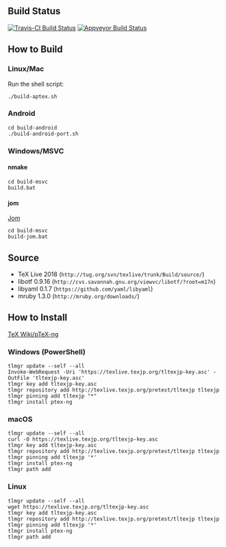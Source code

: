
## Build Status

[![Travis-CI Build Status](https://travis-ci.org/clerkma/ptex-ng.svg?branch=master)](https://travis-ci.org/clerkma/ptex-ng)
[![Appveyor Build Status](https://ci.appveyor.com/api/projects/status/github/clerkma/ptex-ng?branch=master&svg=true)](https://ci.appveyor.com/project/clerkma/ptex-ng)

## How to Build
### Linux/Mac

Run the shell script:

    ./build-aptex.sh

### Android

    cd build-android
    ./build-android-port.sh

### Windows/MSVC
#### nmake

    cd build-msvc
    build.bat

#### jom

[Jom](https://wiki.qt.io/Jom)

    cd build-msvc
    build-jom.bat

## Source

* TeX Live 2018 (`http://tug.org/svn/texlive/trunk/Build/source/`)
* libotf 0.9.16 (`http://cvs.savannah.gnu.org/viewvc/libotf/?root=m17n`)
* libyaml 0.1.7 (`https://github.com/yaml/libyaml`)
* mruby 1.3.0 (`http://mruby.org/downloads/`)

## How to Install

[TeX Wiki/pTeX-ng](https://texwiki.texjp.org/?pTeX-ng)

### Windows (PowerShell)

    tlmgr update --self --all
    Invoke-WebRequest -Uri 'https://texlive.texjp.org/tltexjp-key.asc' -OutFile 'tltexjp-key.asc'
    tlmgr key add tltexjp-key.asc
    tlmgr repository add http://texlive.texjp.org/pretest/tltexjp tltexjp
    tlmgr pinning add tltexjp "*"
    tlmgr install ptex-ng

### macOS

    tlmgr update --self --all
    curl -O https://texlive.texjp.org/tltexjp-key.asc
    tlmgr key add tltexjp-key.asc
    tlmgr repository add http://texlive.texjp.org/pretest/tltexjp tltexjp
    tlmgr pinning add tltexjp '*'
    tlmgr install ptex-ng
    tlmgr path add

### Linux

    tlmgr update --self --all
    wget https://texlive.texjp.org/tltexjp-key.asc
    tlmgr key add tltexjp-key.asc
    tlmgr repository add http://texlive.texjp.org/pretest/tltexjp tltexjp
    tlmgr pinning add tltexjp '*'
    tlmgr install ptex-ng
    tlmgr path add

